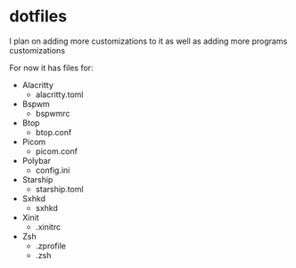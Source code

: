 # dotfiles
I plan on adding more customizations to it as well as adding more programs customizations

For now it has files for:
- Alacritty
    - alacritty.toml
- Bspwm
    - bspwmrc
- Btop
    - btop.conf
- Picom
    - picom.conf
- Polybar
    - config.ini
- Starship
    - starship.toml
- Sxhkd
    - sxhkd
- Xinit
    - .xinitrc
- Zsh
    - .zprofile
    - .zsh